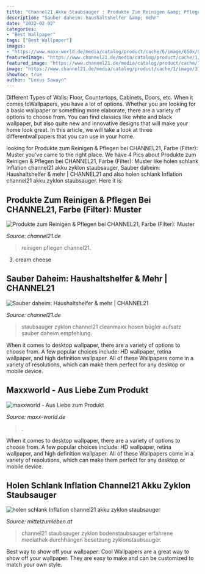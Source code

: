 ```yaml
---
title: "Channel21 Akku Staubsauger : Produkte Zum Reinigen &amp; Pflegen Bei Channel21, Farbe (filter): Muster"
description: "Sauber daheim: haushaltshelfer &amp; mehr"
date: "2022-02-02"
categories:
- "Best Wallpaper"
tags: ["Best Wallpaper"]
images:
- "https://www.maxx-world.de/media/catalog/product/cache/6/image/650x/040ec09b1e35df139433887a97daa66f/9/1/9122_03.jpg"
featuredImage: "https://www.channel21.de/media/catalog/product/cache/1/image/375x405/9df78eab33525d08d6e5fb8d27136e95/4/5/45043_9901674_x3ed05942_1.jpg"
featured_image: "https://www.channel21.de/media/catalog/product/cache/1/thumbnail/380x479/9df78eab33525d08d6e5fb8d27136e95/1/0/101844_65653_1385_05_xef3904f4.jpg"
image: "https://www.channel21.de/media/catalog/product/cache/1/image/375x405/9df78eab33525d08d6e5fb8d27136e95/4/5/45043_9901674_x3ed05942_1.jpg"
ShowToc: true
author: "Lexus Sawayn"
---
```



Different Types of Walls: Floor, Countertops, Cabinets, Doors, etc.
When it comes toWallpapers, you have a lot of options. Whether you are looking for a basic wallpaper or something more elaborate, there are a variety of options to choose from. You can find classics like white and black wallpaper, but also quite new and innovative designs that will make your home look great. In this article, we will take a look at three differentwallpapers that you can use in your home.

	

		
looking for Produkte zum Reinigen &amp; Pflegen bei CHANNEL21, Farbe (Filter): Muster you've came to the right place. We have 4 Pics about Produkte zum Reinigen &amp; Pflegen bei CHANNEL21, Farbe (Filter): Muster like holen schlank Inflation channel21 akku zyklon staubsauger, Sauber daheim: Haushaltshelfer &amp; mehr | CHANNEL21 and also holen schlank Inflation channel21 akku zyklon staubsauger. Here it is:
		
    
## Produkte Zum Reinigen &amp; Pflegen Bei CHANNEL21, Farbe (Filter): Muster

<img loading=lazy src="https://www.channel21.de/media/catalog/product/cache/1/thumbnail/380x479/9df78eab33525d08d6e5fb8d27136e95/1/3/135215_4221_02_Kopie_xf92fa9f3.jpg" onerror="this.onerror=null;this.src='https://tse1.mm.bing.net/th?id=OIP.g4_jQJKUCiTY5xuwhk3xwQAAAA&amp;pid=15.1';" alt="Produkte zum Reinigen &amp; Pflegen bei CHANNEL21, Farbe (Filter): Muster">

_Source: channel21.de_

>reinigen pflegen channel21. 

	

3. cream cheese 

    
## Sauber Daheim: Haushaltshelfer &amp; Mehr | CHANNEL21

<img loading=lazy src="https://www.channel21.de/media/catalog/product/cache/1/thumbnail/380x479/9df78eab33525d08d6e5fb8d27136e95/1/0/101844_65653_1385_05_xef3904f4.jpg" onerror="this.onerror=null;this.src='https://tse3.mm.bing.net/th?id=OIP.2UdmMF4T-p-d7E6Sn3oSowAAAA&amp;pid=15.1';" alt="Sauber daheim: Haushaltshelfer &amp; mehr | CHANNEL21">

_Source: channel21.de_

>staubsauger zyklon channel21 cleanmaxx hosen bügler aufsatz sauber daheim empfehlung. 

	

When it comes to desktop wallpaper, there are a variety of options to choose from. A few popular choices include: HD wallpaper, retina wallpaper, and high definition wallpaper. All of these Wallpapers come in a variety of resolutions, which can make them perfect for any desktop or mobile device. 

    
## Maxxworld - Aus Liebe Zum Produkt

<img loading=lazy src="https://www.maxx-world.de/media/catalog/product/cache/6/image/650x/040ec09b1e35df139433887a97daa66f/9/1/9122_03.jpg" onerror="this.onerror=null;this.src='https://tse3.mm.bing.net/th?id=OIP.b5LN8MXzJqqGmfnvuinrbAHaHa&amp;pid=15.1';" alt="maxxworld - Aus Liebe zum Produkt">

_Source: maxx-world.de_

>. 

	

When it comes to desktop wallpaper, there are a variety of options to choose from. A few popular choices include: HD wallpaper, retina wallpaper, and high definition wallpaper. All of these Wallpapers come in a variety of resolutions, which can make them perfect for any desktop or mobile device. 

    
## Holen Schlank Inflation Channel21 Akku Zyklon Staubsauger

<img loading=lazy src="https://www.channel21.de/media/catalog/product/cache/1/image/375x405/9df78eab33525d08d6e5fb8d27136e95/4/5/45043_9901674_x3ed05942_1.jpg" onerror="this.onerror=null;this.src='https://tse3.mm.bing.net/th?id=OIP.gtyYnvhfgjOAekRLNDmBgAAAAA&amp;pid=15.1';" alt="holen schlank Inflation channel21 akku zyklon staubsauger">

_Source: mittelzumleben.at_

>channel21 staubsauger zyklon bodenstaubsauger erfahrene mediathek durchhängen besetzung zyklonstaubsauger. 

	

Best way to show off your wallpaper:
Cool Wallpapers are a great way to show off your wallpaper. They are easy to make and can be customized to match your own style.

